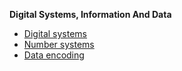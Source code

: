 __Digital Systems, Information And Data__

- [Digital systems](./ds.md)
- [Number systems](./num.md)
- [Data encoding](./de.md)